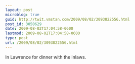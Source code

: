 ```yaml
---
layout: post
microblog: true
guid: http://twit.vmstan.com/2009/08/02/3093822556.html
post_id: 3050629
date: 2009-08-02T17:04:58-0600
lastmod: 2009-08-02T17:04:58-0600
type: post
url: /2009/08/02/3093822556.html
---
```

In Lawrence for dinner with the inlaws.
